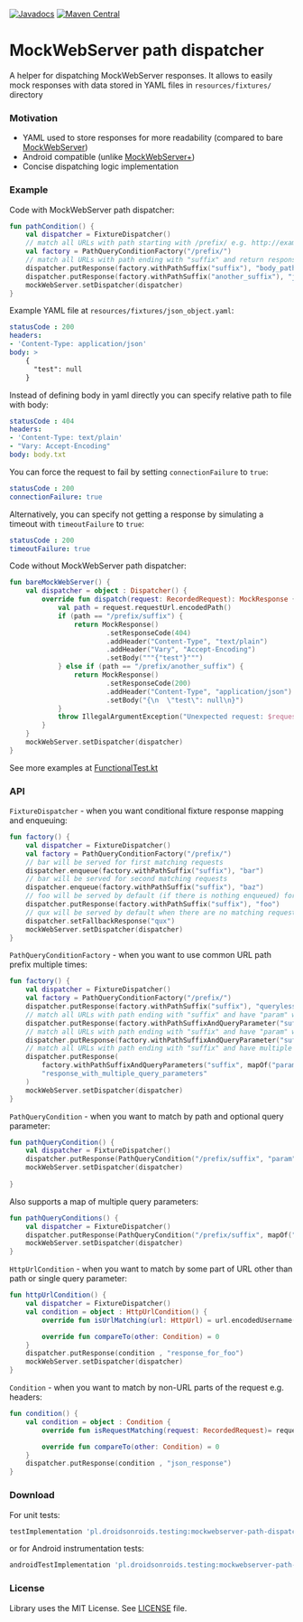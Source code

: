 [![Javadocs](https://javadoc.io/badge/pl.droidsonroids.testing/mockwebserver-path-dispatcher.svg?color=blue)](https://javadoc.io/doc/pl.droidsonroids.testing/mockwebserver-path-dispatcher)
[![Maven Central](https://maven-badges.herokuapp.com/maven-central/pl.droidsonroids.testing/mockwebserver-path-dispatcher/badge.svg?style=flat)](https://maven-badges.herokuapp.com/maven-central/pl.droidsonroids.testing/mockwebserver-path-dispatcher)

MockWebServer path dispatcher
=============

A helper for dispatching MockWebServer responses. It allows to easily mock responses with data
stored in YAML files in `resources/fixtures/` directory

### Motivation

- YAML used to store responses for more readability (compared to
  bare [MockWebServer](https://github.com/square/okhttp/tree/master/mockwebserver))
- Android compatible (unlike [MockWebServer+](https://github.com/orhanobut/mockwebserverplus))
- Concise dispatching logic implementation

### Example

Code with MockWebServer path dispatcher:

```kotlin
fun pathCondition() {
    val dispatcher = FixtureDispatcher()
    // match all URLs with path starting with /prefix/ e.g. http://example.test/prefix/
    val factory = PathQueryConditionFactory("/prefix/")
    // match all URLs with path ending with "suffix" and return response from fixtures/body_path.yaml
    dispatcher.putResponse(factory.withPathSuffix("suffix"), "body_path")
    dispatcher.putResponse(factory.withPathSuffix("another_suffix"), "json_object")
    mockWebServer.setDispatcher(dispatcher)
}
```

Example YAML file at `resources/fixtures/json_object.yaml`:

```yaml
statusCode : 200
headers:
- 'Content-Type: application/json'
body: >
    {
      "test": null
    }
```

Instead of defining body in yaml directly you can specify relative path to file with body:

```yaml
statusCode : 404
headers:
- 'Content-Type: text/plain'
- "Vary: Accept-Encoding"
body: body.txt
```

You can force the request to fail by setting `connectionFailure` to `true`:

```yaml
statusCode : 200
connectionFailure: true
```

Alternatively, you can specify not getting a response by simulating a timeout with `timeoutFailure` to `true`:

```yaml
statusCode : 200
timeoutFailure: true
```

Code without MockWebServer path dispatcher:

```kotlin
fun bareMockWebServer() {
    val dispatcher = object : Dispatcher() {
        override fun dispatch(request: RecordedRequest): MockResponse {
            val path = request.requestUrl.encodedPath()
            if (path == "/prefix/suffix") {
                return MockResponse()
                        .setResponseCode(404)
                        .addHeader("Content-Type", "text/plain")
                        .addHeader("Vary", "Accept-Encoding")
                        .setBody("""{"test"}""")
            } else if (path == "/prefix/another_suffix") {
                return MockResponse()
                        .setResponseCode(200)
                        .addHeader("Content-Type", "application/json")
                        .setBody("{\n  \"test\": null\n}")
            }
            throw IllegalArgumentException("Unexpected request: $request")
        }
    }
    mockWebServer.setDispatcher(dispatcher)
}
```

See more examples
at [FunctionalTest.kt](dispatcher/src/test/kotlin/pl/droidsonroids/testing/mockwebserver/FunctionalTest.kt)

### API

`FixtureDispatcher` - when you want conditional fixture response mapping and enqueuing:

```kotlin
fun factory() {
    val dispatcher = FixtureDispatcher()
    val factory = PathQueryConditionFactory("/prefix/")
    // bar will be served for first matching requests
    dispatcher.enqueue(factory.withPathSuffix("suffix"), "bar")
    // bar will be served for second matching requests
    dispatcher.enqueue(factory.withPathSuffix("suffix"), "baz")
    // foo will be served by default (if there is nothing enqueued) for subsequent matching requests
    dispatcher.putResponse(factory.withPathSuffix("suffix"), "foo")    
    // qux will be served by default when there are no matching requests
    dispatcher.setFallbackResponse("qux")    
    mockWebServer.setDispatcher(dispatcher)
}
```

`PathQueryConditionFactory` - when you want to use common URL path prefix multiple times:

```kotlin
fun factory() {
    val dispatcher = FixtureDispatcher()
    val factory = PathQueryConditionFactory("/prefix/")
    dispatcher.putResponse(factory.withPathSuffix("suffix"), "queryless_response")
    // match all URLs with path ending with "suffix" and have "param" with any value as query parameter e.g. http://example.test/prefix/user/suffix?param
    dispatcher.putResponse(factory.withPathSuffixAndQueryParameter("suffix", "param"), "response_with_query_parameter")
    // match all URLs with path ending with "suffix" and have "param" with "value" as query parameter e.g. http://example.test/prefix/user/suffix?param=value
    dispatcher.putResponse(factory.withPathSuffixAndQueryParameter("suffix", "param", "value"), "response_with_query_parameter_and_value")
    // match all URLs with path ending with "suffix" and have multiple parameter name/value pairs e.g.http://example.test/prefix/user/suffix?param=value&param2=value2
    dispatcher.putResponse(
        factory.withPathSuffixAndQueryParameters("suffix", mapOf("param" to "value", "param2" to "value2")),
        "response_with_multiple_query_parameters"
    )
    mockWebServer.setDispatcher(dispatcher)
}
```

`PathQueryCondition` - when you want to match by path and optional query parameter:

```kotlin
fun pathQueryCondition() {
    val dispatcher = FixtureDispatcher()
    dispatcher.putResponse(PathQueryCondition("/prefix/suffix", "param", "value"), "response_with_query_parameter_and_value")
    mockWebServer.setDispatcher(dispatcher)
    
}
```
Also supports a map of multiple query parameters:

```kotlin
fun pathQueryConditions() {
    val dispatcher = FixtureDispatcher()
    dispatcher.putResponse(PathQueryCondition("/prefix/suffix", mapOf("param" to "value", "param2" to "value2")), "response_with_query_parameters_and_values")
    mockWebServer.setDispatcher(dispatcher)
}
```

`HttpUrlCondition` - when you want to match by some part of URL other than path or single query
parameter:

```kotlin
fun httpUrlCondition() {
    val dispatcher = FixtureDispatcher()
    val condition = object : HttpUrlCondition() {
        override fun isUrlMatching(url: HttpUrl) = url.encodedUsername() == "foo"

        override fun compareTo(other: Condition) = 0
    }
    dispatcher.putResponse(condition , "response_for_foo")
    mockWebServer.setDispatcher(dispatcher)    
}
```

`Condition` - when you want to match by non-URL parts of the request e.g. headers:

```kotlin
fun condition() {
    val condition = object : Condition {
        override fun isRequestMatching(request: RecordedRequest)= request.getHeader("Content-Type") == "application/json"

        override fun compareTo(other: Condition) = 0
    }
    dispatcher.putResponse(condition , "json_response")   
}
```

### Download

For unit tests:

```gradle
testImplementation 'pl.droidsonroids.testing:mockwebserver-path-dispatcher:1.1.7'
```

or for Android instrumentation tests:

```gradle
androidTestImplementation 'pl.droidsonroids.testing:mockwebserver-path-dispatcher:1.1.7'
```

### License

Library uses the MIT License. See [LICENSE](LICENSE) file.
